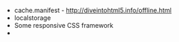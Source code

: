 
- cache.manifest - http://diveintohtml5.info/offline.html
- localstorage
- Some responsive CSS framework
- 